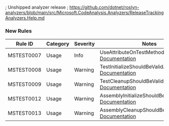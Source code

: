 ﻿; Unshipped analyzer release
; https://github.com/dotnet/roslyn-analyzers/blob/main/src/Microsoft.CodeAnalysis.Analyzers/ReleaseTrackingAnalyzers.Help.md
### New Rules

Rule ID | Category | Severity | Notes
--------|----------|----------|-------
MSTEST0007 | Usage | Info | UseAttributeOnTestMethodAnalyzer, [Documentation](https://learn.microsoft.com/dotnet/core/testing/unit-testing-mstest-analyzers-MSTEST0007)
MSTEST0008 | Usage | Warning | TestInitializeShouldBeValidAnalyzer, [Documentation](https://learn.microsoft.com/dotnet/core/testing/unit-testing-mstest-analyzers-MSTEST0008)
MSTEST0009 | Usage | Warning | TestCleanupShouldBeValidAnalyzer, [Documentation](https://learn.microsoft.com/dotnet/core/testing/unit-testing-mstest-analyzers-MSTEST0009)
MSTEST0012 | Usage | Warning | AssemblyInitializeShouldBeValidAnalyzer, [Documentation](https://learn.microsoft.com/dotnet/core/testing/unit-testing-mstest-analyzers-MSTEST0012)
MSTEST0013 | Usage | Warning | AssemblyCleanupShouldBeValidAnalyzer, [Documentation](https://learn.microsoft.com/dotnet/core/testing/unit-testing-mstest-analyzers-MSTEST0013)
